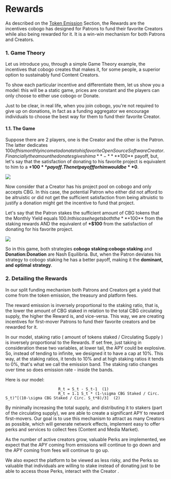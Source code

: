 # Rewards

As described on the [Token Emission](token-emission.md) Section, the Rewards are the incentives cobogo has designed for Patrons to fund their favorite Creators while also being rewarded for it. It is a win-win mechanism for both Patrons and Creators.&#x20;

### 1. Game Theory

Let us introduce you, through a simple Game Theory example, the incentives that cobogo creates that makes it, for some people, a superior option to sustainably fund Content Creators.

To show each particular incentive and differentiate them, let us show you a model: this will be a static game, prices are constant and the players can only choose to either use cobogo or Donate.&#x20;

Just to be clear, in real life, when you join cobogo, you're not required to give up on donations, in fact as a funding aggregator we encourage individuals to choose the best way for them to fund their favorite Creator.

#### 1.1. The Game

Suppose there are 2 players, one is the Creator and the other is the Patron. The latter dedicates $100 of his monthly income to donate to his favorite Open Source Software Creator. Financially the amount he donates gives him a **-** **$100** payoff, but, let's say that the satisfaction of donating to his favorite project is equivalent to him to a **+$100** payoff. The net payoff for him would be **$0**.

![](../../.gitbook/assets/2.png)

Now consider that a Creator has his project pool on cobogo and only accepts CBG. In this case, the potential Patron who either did not afford to be altruistic or did not get the sufficient satisfaction from being altruistic to justify a donation might get the incentive to fund that project.

Let's say that the Patron stakes the sufficient amount of CBG tokens that the Monthly Yield equals $100. In this case he gets both the **+$100** from the staking rewards AND the equivalent of **+$100** from the satisfaction of donating for his favorite project.

![](../../.gitbook/assets/1.png)

So in this game, both strategies **cobogo staking:cobogo staking** and **Donation:Donation** are Nash Equilibria. But, when the Patron deviates his strategy to cobogo staking he has a better payoff, making it the **dominant, and** **optimal** **strategy**.

### 2. Detailing the Rewards

In our split funding mechanism both Patrons and Creators get a yield that come from the token emission, the treasury and platform fees.

The reward emission is inversely proportional to the staking ratio, that is, the lower the amount of CBG staked in relation to the total CBG circulating supply, the higher the Reward is, and vice-versa. This way, we are creating incentives for first-mover Patrons to fund their favorite creators and be rewarded for it.

In our model, staking ratio ( amount of tokens staked / Circulating Supply ) is inversely proportional to the Rewards. If set free, just taking in consideration these two variables, at lower tail, the APY could be explosive. So, instead of tending to infinite, we designed it to have a cap at 10%. This way, at the staking ratios, it tends to 10% and at high staking ratios it tends to 0%, that's what we call the emission band. The staking ratio changes over time so does emission rate - inside the bands.

Here is our model:

```
                       R_t = S_t - S_t-1  (1)
                       R_t = 1.1 S_t * (1-\sigma CBG Staked / Circ. S_t)^[(10-\sigma CBG Staked / Circ. S_t*8)/3]  (2)
```

By minimally increasing the total supply, and distributing it to stakers (part of the circulating supply), we are able to create a significant APY to reward first-movers. Our goal is to use this mechanism to attract as many Creators as possible, which will generate network effects, implement easy to offer perks and services to collect fees (Content and Media Market).

As the number of active creators grow, valuable Perks are implemented, we expect that the APY coming from emissions will continue to go down and the APY coming from fees will continue to go up.

We also expect the platform to be viewed as less risky, and the Perks so valuable that individuals are willing to stake instead of donating just to be able to access those Perks, interact with the Creator .


